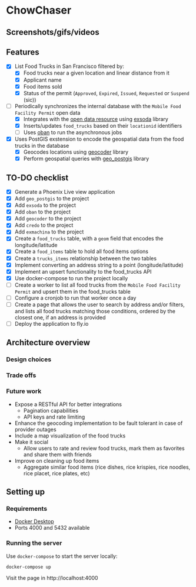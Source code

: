 # ChowChaser
## Screenshots/gifs/videos

## Features
- [x] List Food Trucks in San Francisco filtered by:
  - [x] Food trucks near a given location and linear distance from it
  - [x] Applicant name
  - [x] Food items sold
  - [x] Status of the permit (`Approved`, `Expired`, `Issued`, `Requested` or `Suspend` (sic))
- [ ] Periodically synchronizes the internal database with the `Mobile Food Facility Permit` open data
  - [x] Integrates with the [open data resource](https://data.sfgov.org/resource/rqzj-sfat/) using [exsoda](https://hex.pm/packages/exsoda) library
  - [x] Inserts/updates `food_trucks` based on their `locationid` identifiers
  - [ ] Uses [oban](https://hex.pm/packages/oban) to run the asynchronous jobs
- [x] Uses PostGIS exstension to encode the geospatial data from the food trucks in the database
  - [x] Geocodes locations using [geocoder](https://hex.pm/packages/geocoder) library
  - [x] Perform geospatial queries with [geo_postgis](https://hex.pm/packages/geo_postgis) library

## TO-DO checklist
- [x] Generate a Phoenix Live view application
- [x] Add `geo_postgis` to the project
- [x] Add `exsoda` to the project
- [x] Add `oban` to the project
- [x] Add `geocoder` to the project
- [x] Add `credo` to the project
- [x] Add `exmachina` to the project
- [x] Create a `food_trucks` table, with a `geom` field that encodes the longitude/latitude
- [x] Create a `food_items` table to hold all food items options
- [x] Create a `trucks_items` relationship between the two tables
- [x] Implement converting an address string to a point (longitude/latitude)
- [x] Implement an upsert functionality to the food_trucks API
- [x] Use docker-compose to run the project locally
- [ ] Create a worker to list all food trucks from the `Mobile Food Facility Permit` and upsert them in the food_trucks table
- [ ] Configure a cronjob to run that worker once a day
- [ ] Create a page that allows the user to search by address and/or filters, and lists all food trucks matching those conditions, ordered by the closest one, if an address is provided
- [ ] Deploy the application to fly.io

## Architecture overview
### Design choices
### Trade offs
### Future work
* Expose a RESTful API for better integrations
  * Pagination capabilities
  * API keys and rate limiting
* Enhance the geocoding implementation to be fault tolerant in case of provider outages
* Include a map visualization of the food trucks
* Make it social
  * Allow users to rate and review food trucks, mark them as favorites and share them with friends
* Improve on cleaning up food items
  * Aggregate similar food items (rice dishes, rice krispies, rice noodles, rice placet, rice plates, etc)

## Setting up

### Requirements

- [Docker Desktop](https://www.docker.com/products/docker-desktop/)
- Ports 4000 and 5432 available

### Running the server

Use `docker-compose` to start the server locally:
```bash
docker-compose up
```
Visit the page in http://localhost:4000
